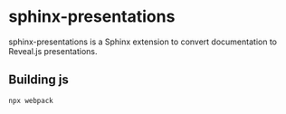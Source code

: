 # sphinx-presentations

sphinx-presentations is a Sphinx extension to convert documentation to Reveal.js presentations.



## Building js

```
npx webpack
```
